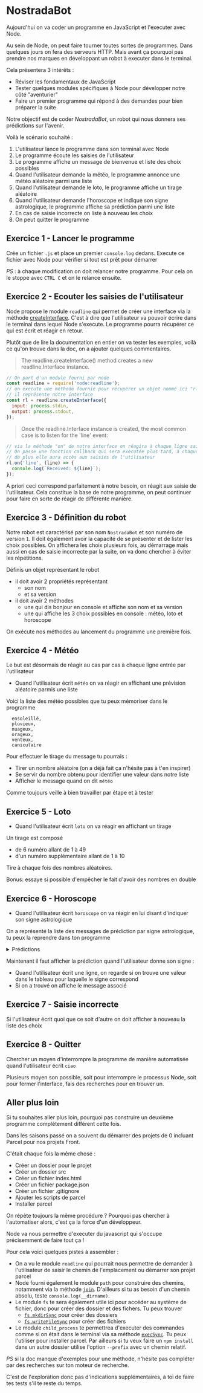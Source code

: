 # NostradaBot

Aujourd'hui on va coder un programme en JavaScript et l'executer avec Node.

Au sein de Node, on peut faire tourner toutes sortes de programmes. Dans quelques jours on fera des serveurs HTTP. Mais avant ça pourquoi pas prendre nos marques en développant un robot à executer dans le terminal.

Cela présentera 3 intérêts :

- Réviser les fondamentaux de JavaScript
- Tester quelques modules spécifiques à Node pour développer notre côté "aventurier"
- Faire un premier programme qui répond à des demandes pour bien préparer la suite

Notre objectif est de coder _NostradaBot_, un robot qui nous donnera ses prédictions sur l'avenir.

Voilà le scénario souhaité : 

1. L'utilisateur lance le programme dans son terminal avec Node
2. Le programme écoute les saisies de l'utilisateur
3. Le programme affiche un message de bienvenue et liste des choix possibles
4. Quand l'utilisateur demande la météo, le programme annonce une météo aléatoire parmi une liste
5. Quand l'utilisateur demande le loto, le programme affiche un tirage aléatoire
6. Quand l'utilisateur demande l'horoscope et indique son signe astrologique, le programme affiche sa prédiction parmi une liste
7. En cas de saisie incorrecte on liste à nouveau les choix
8. On peut quitter le programme

## Exercice 1 - Lancer le programme

Crée un fichier `.js` et place un premier `console.log` dedans. Execute ce fichier avec Node pour vérifier si tout est prêt pour démarrer

_PS_ : à chaque modification on doit relancer notre programme. Pour cela on le stoppe avec `CTRL C` et on le relance ensuite.

## Exercice 2 - Ecouter les saisies de l'utilisateur

Node propose le module `readline` qui permet de créer une interface via la méthode [createInterface](https://nodejs.org/dist/latest-v18.x/docs/api/readline.html#readlinecreateinterfaceoptions). C'est à dire que l'utilisateur va pouvoir écrire dans le terminal dans lequel Node s'execute. Le programme pourra récupérer ce qui est écrit et réagir en retour.

Plutôt que de lire la documentation en entier on va tester les exemples, voilà ce qu'on trouve dans la doc, on a ajouter quelques commentaires.

> The readline.createInterface() method creates a new readline.Interface instance.

```js
// On part d'un module fourni par node
const readline = require('node:readline');
// on execute une méthode fournie pour récupérer un objet nommé ici "rl"
// il représente notre interface
const rl = readline.createInterface({
  input: process.stdin,
  output: process.stdout,
});
```

> Once the readline.Interface instance is created, the most common case is to listen for the 'line' event:

```js
// via la méthode "on" de notre interface on réagira à chaque ligne saisie par l'utilisateur
// On passe une fonction callback qui sera executée plus tard, à chaque saisie, 
// de plus elle aura accès aux saisies de l'utilisateur
rl.on('line', (line) => {
  console.log(`Received: ${line}`);
});
```

A priori ceci correspond parfaitement à notre besoin, on réagit aux saisie de l'utilisateur. Cela constitue la base de notre programme, on peut continuer pour faire en sorte de réagir de différente manière.

## Exercice 3 - Définition du robot

Notre robot est caractérisé par son nom `NostradaBot` et son numéro de version `1`. Il doit également avoir la capacité de se présenter et de lister les choix possibles. On affichera les choix plusieurs fois, au démarrage mais aussi en cas de saisie incorrecte par la suite, on va donc chercher à éviter les répétitions.

Définis un objet représentant le robot
- il doit avoir 2 propriétés représentant 
  - son nom 
  - et sa version
- il doit avoir 2 méthodes
  - une qui dis bonjour en console et affiche son nom et sa version
  - une qui affiche les 3 choix possibles en console : météo, loto et horoscope  

On exécute nos méthodes au lancement du programme une première fois.

## Exercice 4 - Météo

Le but est désormais de réagir au cas par cas à chaque ligne entrée par l'utilisateur

- Quand l'utilisateur écrit `météo` on va réagir en affichant une prévision aléatoire parmis une liste

Voici la liste des météo possibles que tu peux mémoriser dans le programme

```
  ensoleillé,
  pluvieux,
  nuageux,
  orageux,
  venteux,
  caniculaire
```

Pour effectuer le tirage du message tu pourrais :

- Tirer un nombre aléatoire (on a déjà fait ça n'hésite pas à t'en inspirer)
- Se servir du nombre obtenu pour identifier une valeur dans notre liste
- Afficher le message quand on dit `météo`

Comme toujours veille à bien travailler par étape et à tester

## Exercice 5 - Loto

- Quand l'utilisateur écrit `loto` on va réagir en affichant un tirage

Un tirage est composé

- de 6 numéro allant de 1 à 49
- d'un numéro supplémentaire allant de 1 à 10

Tire à chaque fois des nombres aléatoires.

Bonus: essaye si possible d'empêcher le fait d'avoir des nombres en double

## Exercice 6 - Horoscope

- Quand l'utilisateur écrit `horoscope` on va réagir en lui disant d'indiquer son signe astrologique

On a représenté la liste des messages de prédiction par signe astrologique, tu peux la reprendre dans ton programme

<details>
  <summary>Prédictions</summary>

```js
const horoscopes = [
  {
    sign: 'bélier',
    message: 'Tout va bien',
  },
  {
    sign: 'taureau',
    message: 'Demain est un nouveau jour',
  },
  {
    sign: 'gémeaux',
    message: 'Hier, c\'est du passé',
  },
  {
    sign: 'cancer',
    message: 'Aujourd\'hui le présent vous attend',
  },
  {
    sign: 'lion',
    message: 'Le tigre est en toi',
  },
  {
    sign: 'vierge',
    message: 'Vous allez de l\'avant',
  },
  {
    sign: 'balance',
    message: 'Ça plane pour vous',
  },
  {
    sign: 'scorpion',
    message: 'Vous apprenez beaucoup de choses',
  },
  {
    sign: 'verseau',
    message: 'Faites vous confiance',
  },
  {
    sign: 'capricorne',
    message: 'Vous progressez à vu d\'oeil',
  },
  {
    sign: 'poisson',
    message: 'Vous êtes dans votre élément',
  },
  {
    sign: 'sagitaire',
    message: 'Le temps est beau fixe',
  }
];
```

</details>

Maintenant il faut afficher la prédiction quand l'utilisateur donne son signe :

- Quand l'utilisateur écrit une ligne, on regarde si on trouve une valeur dans le tableau pour laquelle le signe correspond
- Si on a trouvé on affiche le message associé

## Exercice 7 - Saisie incorrecte

Si l'utilisateur écrit quoi que ce soit d'autre on doit afficher à nouveau la liste des choix

## Exercice 8 - Quitter

Chercher un moyen d'interrompre la programme de manière automatisée quand l'utilisateur écrit `ciao`

Plusieurs moyen son possible, soit pour interrompre le processus Node, soit pour fermer l'interface, fais des recherches pour en trouver un.

## Aller plus loin

Si tu souhaites aller plus loin, pourquoi pas construire un deuxième programme complètement différent cette fois.

Dans les saisons passé on a souvent du démarrer des projets de 0 incluant Parcel pour nos projets Front. 

C'était chaque fois la même chose :

- Créer un dossier pour le projet
- Créer un dossier src
- Créer un fichier index.html
- Créer un fichier package.json
- Créer un fichier .gitignore
- Ajouter les scripts de parcel
- Installer parcel

On répète toujours la même procédure ? Pourquoi pas chercher à l'automatiser alors, c'est ça la force d'un développeur.

Node va nous permettre d'executer du javascript qui s'occupe précisemment de faire tout ça !

Pour cela voici quelques pistes à assembler :

- On a vu le module `readline` qui pourrait nous permettre de demander à l'utilisateur de saisir le chemin de l'emplacement ou démarrer son projet parcel
- Node fourni également le module `path` pour construire des chemins, notamment via la méthode [`join`](https://nodejs.org/dist/latest-v18.x/docs/api/path.html#pathjoinpaths). D'ailleurs si tu as besoin d'un chemin absolu, teste `console.log(__dirname)`.
- Le module `fs` te sera également utile ici pour accéder au système de fichier, donc pour créer des dossier et des fichers. Tu peux trouver
  - [`fs.mkdirSync`](https://nodejs.org/docs/latest/api/fs.html#fsmkdirsyncpath-options) pour créer des dossiers
  - [`fs.writeFileSync`](https://nodejs.org/docs/latest/api/fs.html#fswritefilesyncfile-data-options) pour créer des fichiers
- Le module `child_process` te permettrea d'executer des commandes comme si on était dans le terminal via sa méthode [`execSync`](https://nodejs.org/dist/latest-v18.x/docs/api/child_process.html#child_processexecsynccommand-options). Tu peux l'utiliser pour installer parcel. Par ailleurs si tu veux faire un `npm install` dans un autre dossier utilise l'option `--prefix` avec un chemin relatif.

_PS_ si la doc manque d'exemples pour une méthode, n'hésite pas compléter par des recherches sur ton moteur de recherche.

C'est de l'exploration donc pas d'indications supplémentaires, à toi de faire tes tests s'il te reste du temps.
